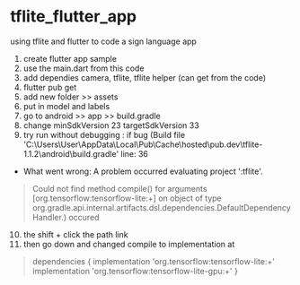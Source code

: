 # tflite_flutter_app
using tflite and flutter to code a sign language app

1) create flutter app sample
2) use the main.dart from this code
3) add dependies camera, tflite, tflite helper (can get from the code)
4) flutter pub get
5) add new folder >> assets
6) put in model and labels
7) go to android >> app >> build.gradle
8) change minSdkVersion 23
        targetSdkVersion 33
9) try run without debugging
   : if bug (Build file 'C:\Users\User\AppData\Local\Pub\Cache\hosted\pub.dev\tflite-1.1.2\android\build.gradle' line: 36

* What went wrong:
A problem occurred evaluating project ':tflite'.
> Could not find method compile() for arguments [org.tensorflow:tensorflow-lite:+] on object of type org.gradle.api.internal.artifacts.dsl.dependencies.DefaultDependencyHandler.)
occured
10) the shift + click the path link
11) then go down and changed compile to implementation at
>    dependencies {
        implementation 'org.tensorflow:tensorflow-lite:+'
        implementation 'org.tensorflow:tensorflow-lite-gpu:+'
    }
